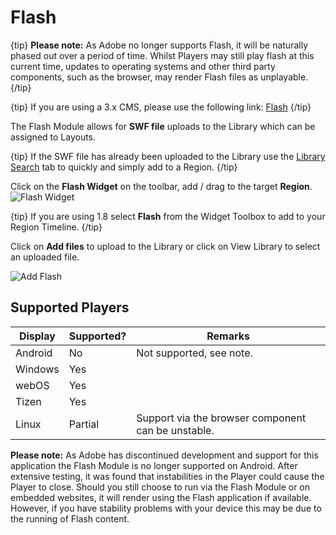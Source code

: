 <!--toc=widgets-->

# Flash

{tip}
**Please note:** As Adobe no longer supports Flash, it will be naturally phased out over a period of time. Whilst Players may still play flash at this current time, updates to operating systems and other third party components, such as the browser, may render Flash files as unplayable.
{/tip}

{tip}
If you are using a 3.x CMS, please use the following link: [Flash](media_module_flash.html)
{/tip}

The Flash Module allows for **SWF file** uploads to the Library which can be assigned to Layouts.

{tip}
If the SWF file has already been uploaded to the Library use the [Library Search](layouts_library_search.html) tab to quickly and simply add to a Region.
{/tip}

Click on the **Flash Widget** on the toolbar,  add / drag to the target **Region**.![Flash Widget](img/v2_media_flash_widget.png)

{tip}
If you are using 1.8 select **Flash** from the Widget Toolbox to add to your Region Timeline.
{/tip}

Click on **Add files** to upload to the Library or click on View Library to select an uploaded file.

![Add Flash](img/v2_media_flash_upload.png)

## Supported Players

| Display | Supported? | Remarks                                            |
| ------- | ---------- | -------------------------------------------------- |
| Android | No         | Not supported, see note.                           |
| Windows | Yes        |                                                    |
| webOS   | Yes        |                                                    |
| Tizen   | Yes        |                                                    |
| Linux   | Partial    | Support via the browser component can be unstable. |

**Please note:** As Adobe has discontinued development and support for this application the Flash Module is no longer supported on Android. After extensive testing, it was found that instabilities in the Player could cause the Player to close. Should you still choose to run via the Flash Module or on embedded websites, it will render using the Flash application if available. However, if you have stability problems with your device this may be due to the running of Flash content.
